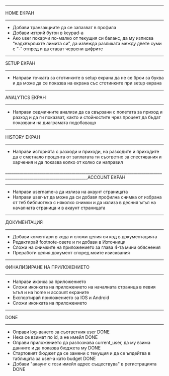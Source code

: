_______________________________________________________________________________________________________________________
HOME ЕКРАН
_______________________________________________________________________________________________________________________
* Добави транзакциите да се запазват в профила
* Добави изтрий бутон в keypad-а
* Ако user похарчи по-малко от текущия си баланс, да му изписва “надхвърлихте лимита си”, да извежда разликата между двете суми с “-“ отпред и да стават червени цифрите 

_______________________________________________________________________________________________________________________
SETUP ЕКРАН
_______________________________________________________________________________________________________________________
* Направи точката за стотинките в setup екрана да не се брои за буква и да може да се показва на екрана със стотинките при setup екрана

_______________________________________________________________________________________________________________________
ANALYTICS ЕКРАН
_______________________________________________________________________________________________________________________
* Направи седмичните анализи да са свързани с полетата за приход и разход и да ги показват, както и стойностите чрез процент да бъдат показвани на диаграмата подобаващо

_______________________________________________________________________________________________________________________
HISTORY ЕКРАН
_______________________________________________________________________________________________________________________
* Направи историята с разходи и приходи, на разходите и приходите да е сметнало процента от заплатата ти съответно за спестявания и харчения и да показва колко от колко си направил

_______________________________________________________________________________________________________________________ACCOUNT ЕКРАН
_______________________________________________________________________________________________________________________
* Направи username-а да излиза на акаунт страницата 
* Направи user-ът да може да си добавя профилна снимка от избрана от теб библиотека с няколко снимки и да излиза в десния ъгъл на началната страница и в акаунт страницата

_______________________________________________________________________________________________________________________
ДОКУМЕНТАЦИЯ
_______________________________________________________________________________________________________________________
* Добави коментари в кода и сложи целия си код в документацията
* Редактирай footnote-овете и ги добави в Източници
* Сложи на снимките на приложението за глава 4-та мини обяснения
* Преработи целия документ според моите изисквания

_______________________________________________________________________________________________________________________
ФИНАЛИЗИРАНЕ НА ПРИЛОЖЕНИЕТО
_______________________________________________________________________________________________________________________
* Направи иконка за приложението
* Сложи иконката на приложението на началната страница в левия ъгъл и на home и account екраните
* Експортирай приложението за IOS и Android
* Сложи иконката на приложението

_______________________________________________________________________________________________________________________
DONE
_______________________________________________________________________________________________________________________
* Оправи log-ването за съответния user DONE
* Нека се взимат по id, а не имейл DONE
* Оправи приложението да разпознава current_user, да му взима данните и да показва бюджета му DONE
* Стартовият бюджет да се замени с текущия и да се ъпдейтва в таблицата за user-а като budget DONE
* Добави "акаунт с този имейл адрес съществува" в регистрацията DONE



    